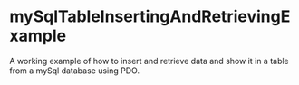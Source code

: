 # mySqlTableInsertingAndRetrievingExample

A working example of how to insert and retrieve data and show it in a table from a mySql database using PDO.
